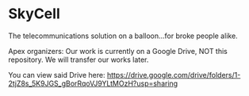 # SkyCell
The telecommunications solution on a balloon...for broke people alike.

Apex organizers: Our work is currently on a Google Drive, NOT this repository. We will transfer our works later.

You can view said Drive here: https://drive.google.com/drive/folders/1-2tjZ8s_5K9JGS_gBorRqoVJ9YLtMOzH?usp=sharing
